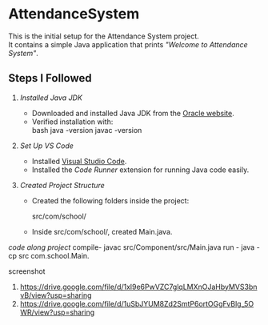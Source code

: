 # AttendanceSystem

This is the initial setup for the Attendance System project.  
It contains a simple Java application that prints *"Welcome to Attendance System"*.

## Steps I Followed

1. *Installed Java JDK*  
   - Downloaded and installed Java JDK from the [Oracle website](https://www.oracle.com/java/technologies/javase-downloads.html).  
   - Verified installation with:  
     bash
     java -version
     javac -version
     

2. *Set Up VS Code*  
   - Installed [Visual Studio Code](https://code.visualstudio.com/).  
   - Installed the *Code Runner* extension for running Java code easily.

3. *Created Project Structure*  
   - Created the following folders inside the project:  
     
     src/com/school/
     
   - Inside src/com/school/, created Main.java.


*code along project*
compile- javac src/Component/src/Main.java
run - java -cp src com.school.Main.

screenshot 
1. https://drive.google.com/file/d/1xl9e6PwVZC7glqLMXnOJaHbyMVS3bnvB/view?usp=sharing
2. https://drive.google.com/file/d/1uSbJYUM8Zd2SmtP6ortOGgFvBlg_5OWR/view?usp=sharing